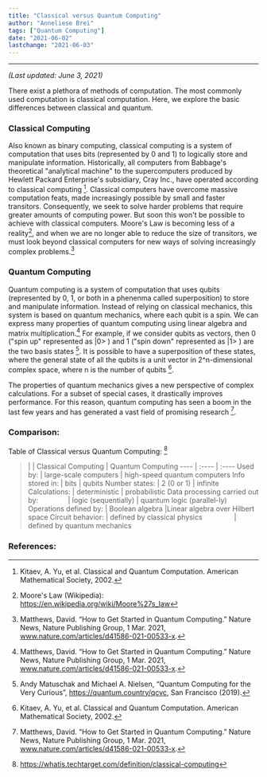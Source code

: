 ```yaml
---
title: "Classical versus Quantum Computing" 
author: "Anneliese Brei"
tags: ["Quantum Computing"] 
date: "2021-06-02" 
lastchange: "2021-06-03"
---
```

-----------------------------
*(Last updated: June 3, 2021)*


There exist a plethora of methods of computation. The most commonly used computation is classical computation. Here, we explore the basic differences between classical and quantum.

### Classical Computing

Also known as binary computing, classical computing is a system of computation that uses bits (represented by 0 and 1) to logically store and manipulate information. Historically, all computers from Babbage's theoretical "analytical machine" to the supercomputers produced by Hewlett Packard Enterprise's subsidiary, Cray Inc., have operated according to classical computing [^1]. Classical computers have overcome massive computation feats, made increasingly possible by small and faster transitors. Consequently, we seek to solve harder problems that require greater amounts of computing power. But soon this won't be possible to achieve with classical computers. Moore's Law is becoming less of a reality[^2],  and when we are no longer able to reduce the size of transitors, we must look beyond classical computers for new ways of solving increasingly complex problems.[^3]

### Quantum Computing

Quantum computing is a system of computation that uses qubits (represented by 0, 1, or both in a phenenma called superposition) to store and manipulate information. Instead of relying on classical mechanics, this system is based on quantum mechanics, where each qubit is a spin. We can express many properties of quantum computing using linear algebra and matrix multiplication.[^3] For example, if we consider qubits as vectors, then 0 ("spin up" represented as |0> ) and 1 ("spin down" represented as |1> ) are the two basis states [^4]. It is possible to have a superposition of these states, where the general state of all the qubits is a unit vector in 2^n-dimensional complex space, where n is the number of qubits [^1].

The properties of quantum mechanics gives a new perspective of complex calculations. For a subset of special cases, it drastically improves performance. For this reason, quantum computing has seen a boom in the last few years and has generated a vast field of promising research [^3].

### Comparison:
Table of Classical versus Quantum Computing: [^5]

>|               | Classical Computing   | Quantum Computing
----            | :----                  | :----
Used by:        | large-scale computers | high-speed quantum computers
Info stored in: | bits                  | qubits
Number states:  | 2 (0 or 1)            | infinite
Calculations:   | deterministic         | probabilistic 
Data processing carried out by: &emsp;&emsp;&emsp;&emsp;| logic (sequentially)   | quantum logic (parallel-ly)
Operations defined by:  | Boolean algebra               |Linear algebra over Hilbert space
Circuit behavior:       | defined by classical physics &emsp;&emsp;&emsp;&emsp; | defined by quantum mechanics



### References:
[^1]: Kitaev, A. Yu, et al. Classical and Quantum Computation. American Mathematical Society, 2002.
[^2]: Moore's Law (Wikipedia): https://en.wikipedia.org/wiki/Moore%27s_law
[^3]: Matthews, David. “How to Get Started in Quantum Computing.” Nature News, Nature Publishing Group, 1 Mar. 2021, www.nature.com/articles/d41586-021-00533-x.
[^4]: Andy Matuschak and Michael A. Nielsen, “Quantum Computing for the Very Curious”, https://quantum.country/qcvc, San Francisco (2019).
[^5]: https://whatis.techtarget.com/definition/classical-computing
